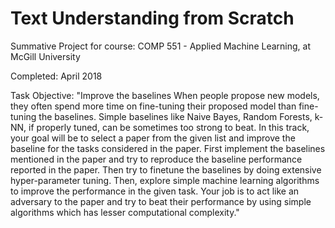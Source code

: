 # Text Understanding from Scratch

Summative Project for course: COMP 551 - Applied Machine Learning, at McGill University

Completed: April 2018

Task Objective: 
"Improve the baselines
When people propose new models, they often spend more time on fine-tuning their proposed model than fine-tuning the baselines. Simple baselines like Naive Bayes, Random Forests, k-NN, if properly tuned, can be sometimes too strong to beat. In this track, your goal will be to select a paper from the given list and improve the baseline for the tasks considered in the paper. First implement the baselines mentioned in the paper and try to reproduce the baseline performance reported in the paper. Then try to finetune the baselines by doing extensive hyper-parameter tuning. Then, explore simple machine learning algorithms to improve the performance in the given task. Your job is to act like an adversary to the paper and try to beat their performance by using simple algorithms which has lesser computational complexity."
